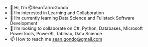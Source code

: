 - 👋 Hi, I’m @SeanTariroGondo
- 👀 I’m interested in Learning and Collaboration
- 🌱 I’m currently learning Data Science and Fullstack Software Development
- 💞️ I’m looking to collaborate on C#, Python, Databases, Microsoft PowerTools, PowerBI, Tableau, Data Science
- 📫 How to reach me sean.gondo@gmail.com

<!---
SeanTariroGondo/SeanTariroGondo is a ✨ special ✨ repository because its `README.md` (this file) appears on your GitHub profile.
You can click the Preview link to take a look at your changes.
--->

